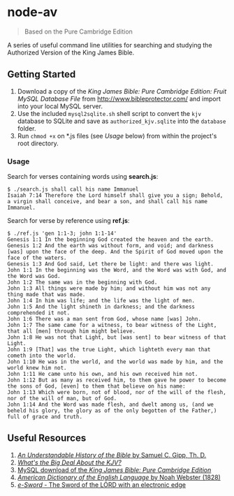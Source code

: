 # node-av
> Based on the Pure Cambridge Edition

A series of useful command line utilities for searching and studying the Authorized Version of the King James Bible.

## Getting Started

1. Download a copy of the *King James Bible: Pure Cambridge Edition: Fruit MySQL Database File* from http://www.bibleprotector.com/ and import into your local MySQL server.
2. Use the included `mysql2sqlite.sh` shell script to convert the `kjv` database to SQLite and save as `authorized_kjv.sqlite` into the `database` folder.
3. Run `chmod +x` on \*.js files (see *Usage* below) from within the project's root directory.

### Usage
Search for verses containing words using **search.js**:
````
$ ./search.js shall call his name Immanuel
Isaiah 7:14 Therefore the Lord himself shall give you a sign; Behold, a virgin shall conceive, and bear a son, and shall call his name Immanuel.
````

Search for verse by reference using **ref.js**:
````
$ ./ref.js 'gen 1:1-3; john 1:1-14'
Genesis 1:1 In the beginning God created the heaven and the earth.
Genesis 1:2 And the earth was without form, and void; and darkness [was] upon the face of the deep. And the Spirit of God moved upon the face of the waters.
Genesis 1:3 And God said, Let there be light: and there was light.
John 1:1 In the beginning was the Word, and the Word was with God, and the Word was God.
John 1:2 The same was in the beginning with God.
John 1:3 All things were made by him; and without him was not any thing made that was made.
John 1:4 In him was life; and the life was the light of men.
John 1:5 And the light shineth in darkness; and the darkness comprehended it not.
John 1:6 There was a man sent from God, whose name [was] John.
John 1:7 The same came for a witness, to bear witness of the Light, that all [men] through him might believe.
John 1:8 He was not that Light, but [was sent] to bear witness of that Light.
John 1:9 [That] was the true Light, which lighteth every man that cometh into the world.
John 1:10 He was in the world, and the world was made by him, and the world knew him not.
John 1:11 He came unto his own, and his own received him not.
John 1:12 But as many as received him, to them gave he power to become the sons of God, [even] to them that believe on his name:
John 1:13 Which were born, not of blood, nor of the will of the flesh, nor of the will of man, but of God.
John 1:14 And the Word was made flesh, and dwelt among us, (and we beheld his glory, the glory as of the only begotten of the Father,) full of grace and truth.
````

## Useful Resources
1. [*An Understandable History of the Bible* by Samuel C. Gipp, Th. D.](http://samgipp.com/historybook/)
2. [*What's the Big Deal About the KJV?*](http://bigdealkjv.com/)
3. [MySQL download of the *King James Bible: Pure Cambridge Edition*](http://www.bibleprotector.com/)
4. [*American Dictionary of the English Language* by Noah Webster (1828)](http://webstersdictionary1828.com/)
5. [*e-Sword* - The Sword of the LORD with an electronic edge](http://e-sword.net/)
